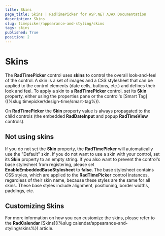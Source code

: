 ```yaml
---
title: Skins
page_title: Skins | RadTimePicker for ASP.NET AJAX Documentation
description: Skins
slug: timepicker/appearance-and-styling/skins
tags: skins
published: True
position: 2
---
```


# Skins



The **RadTimePicker** control uses **skins** to control the overall look-and-feel of the control. A skin is a set of images and a CSS stylesheet that can be applied to the control elements (date cells, buttons, etc.) and defines their look and feel. To apply a skin to a **RadTimePicker** control, set its **Skin** property, either using the properties pane or the control's [Smart Tag]({%slug timepicker/design-time/smart-tag%}).

On  **RadTimePicker** the **Skin** property value is always propagated to the child controls (the embedded **RadDateInput** and popup **RadTimeView** controls).


## Not using skins

If you do not set the **Skin** property, the **RadTimePicker** will automatically use the "Default" skin. If you do not want to use a skin with your control, set its **Skin** property to an empty string. If you also want to prevent the control's base stylesheet from registering, please set **EnableEmbeddedBaseStylesheet** to **false**. The base stylesheet contains CSS styles, which are applied to the **RadTimePicker** control instances, regardless of their skin name, because these styles are the same for all skins. These base styles include alignment, positioning, border widths, paddings, etc.

## Customizing Skins

For more information on how you can customize the skins, please refer to the **RadCalendar** [Skins]({%slug calendar/appearance-and-styling/skins%}) article.


